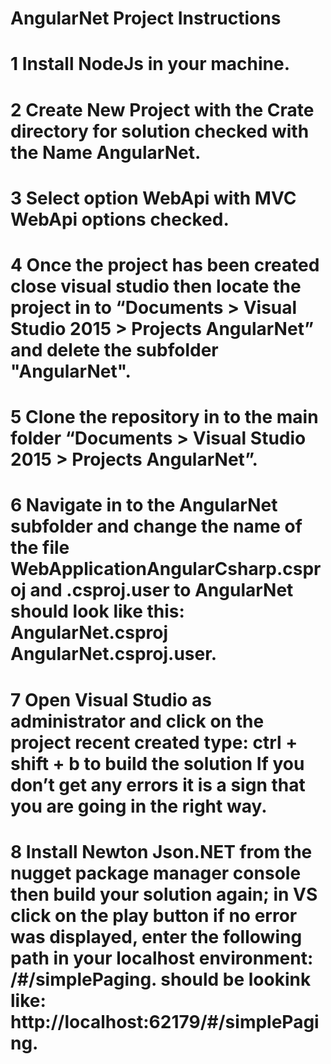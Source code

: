# AngularNet Project Instructions
# 1 Install NodeJs in your machine.
# 2 Create New Project with the Crate directory for solution checked with the Name AngularNet.
# 3 Select option WebApi with MVC WebApi options checked.
# 4 Once the project has been created close visual studio then locate the project in to “Documents > Visual Studio 2015 > Projects AngularNet” and delete the subfolder "AngularNet".
# 5 Clone the repository in to the main folder “Documents > Visual Studio 2015 > Projects AngularNet”.
# 6 Navigate in to the AngularNet subfolder and change the name of the file WebApplicationAngularCsharp.csproj and .csproj.user to AngularNet should look like this: AngularNet.csproj AngularNet.csproj.user.
# 7 Open Visual Studio as administrator and click on the project recent created type: ctrl + shift + b to build the solution If you don’t get any errors it is a sign that you are going in the right way.
# 8 Install Newton Json.NET from the nugget package manager console then build your solution again; in VS click on the play button if no error was displayed, enter the following path in your localhost environment: /#/simplePaging. should be lookink like: http://localhost:62179/#/simplePaging.
